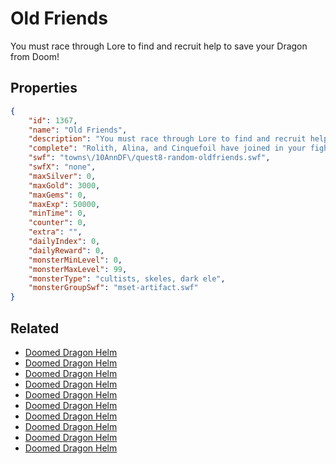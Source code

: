 # Old Friends

You must race through Lore to find and recruit help to save your Dragon from Doom!

## Properties

```json
{
    "id": 1367,
    "name": "Old Friends",
    "description": "You must race through Lore to find and recruit help to save your Dragon from Doom!",
    "complete": "Rolith, Alina, and Cinquefoil have joined in your fight for your Dragon!",
    "swf": "towns\/10AnnDF\/quest8-random-oldfriends.swf",
    "swfX": "none",
    "maxSilver": 0,
    "maxGold": 3000,
    "maxGems": 0,
    "maxExp": 50000,
    "minTime": 0,
    "counter": 0,
    "extra": "",
    "dailyIndex": 0,
    "dailyReward": 0,
    "monsterMinLevel": 0,
    "monsterMaxLevel": 99,
    "monsterType": "cultists, skeles, dark ele",
    "monsterGroupSwf": "mset-artifact.swf"
}
```

## Related

- [Doomed Dragon Helm](../items/15971-doomed-dragon-helm.md)
- [Doomed Dragon Helm](../items/15972-doomed-dragon-helm.md)
- [Doomed Dragon Helm](../items/15973-doomed-dragon-helm.md)
- [Doomed Dragon Helm](../items/15974-doomed-dragon-helm.md)
- [Doomed Dragon Helm](../items/15975-doomed-dragon-helm.md)
- [Doomed Dragon Helm](../items/15976-doomed-dragon-helm.md)
- [Doomed Dragon Helm](../items/15977-doomed-dragon-helm.md)
- [Doomed Dragon Helm](../items/15978-doomed-dragon-helm.md)
- [Doomed Dragon Helm](../items/15979-doomed-dragon-helm.md)
- [Doomed Dragon Helm](../items/15980-doomed-dragon-helm.md)

